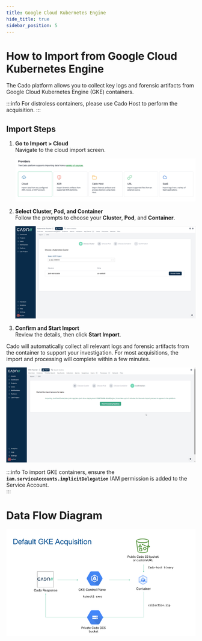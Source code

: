 ```yaml
---
title: Google Cloud Kubernetes Engine
hide_title: true
sidebar_position: 5
---
```


# How to Import from Google Cloud Kubernetes Engine

The Cado platform allows you to collect key logs and forensic artifacts from Google Cloud Kubernetes Engine (GKE) containers.

:::info
For distroless containers, please use Cado Host to perform the acquisition.
:::

## Import Steps

1. **Go to Import > Cloud**  
   Navigate to the cloud import screen.

   ![Cado Import Screen showing the Kubernetes Engine options](/img/import-cloud-focus.png)

2. **Select Cluster, Pod, and Container**  
   Follow the prompts to choose your **Cluster**, **Pod**, and **Container**.

   ![Cado Import Screen showing the available Kubernetes Engine Clusters](/img/gke.png)

3. **Confirm and Start Import**  
   Review the details, then click **Start Import**.

Cado will automatically collect all relevant logs and forensic artifacts from the container to support your investigation. For most acquisitions, the import and processing will complete within a few minutes.

   ![Cado showing the confirmation screen of a successful Kubernetes Engine container capture](/img/eks3.png)

:::info
To import GKE containers, ensure the **`iam.serviceAccounts.implicitDelegation`** IAM permission is added to the Service Account.  
:::

# Data Flow Diagram

![Data Flow Diagram for GKE Acquisition](/img/gke_acquisition.png)
